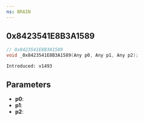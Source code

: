 ```yaml
---
ns: BRAIN
---
```

## 0x8423541E8B3A1589

```c
// 0x8423541E8B3A1589
void _0x8423541E8B3A1589(Any p0, Any p1, Any p2);
```

```
Introduced: v1493
```

## Parameters
* **p0**:
* **p1**:
* **p2**:


